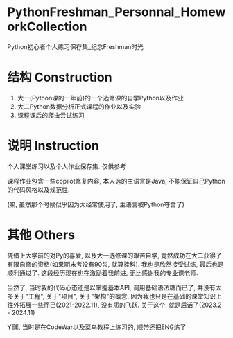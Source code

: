 # PythonFreshman_Personnal_HomeworkCollection
Python初心者个人练习保存集_纪念Freshman时光

# 结构 Construction

1. 大一(Python课的一年前)的一个选修课的自学Python以及作业
2. 大二Python数据分析正式课程的作业以及实验
3. 课程课后的爬虫尝试练习

# 说明 Instruction

个人课堂练习以及个人作业保存集. 仅供参考

课程作业包含一些copilot修复内容, 本人选的主语言是Java, 不能保证自己Python的代码风格以及规范性. 

(嘛, 虽然那个时候似乎因为太经常使用了, 主语言被Python夺舍了)

# 其他 Others

凭借上大学前的对Py的喜爱, 以及大一选修课的艰苦自学, 竟然成功在大二获得了有限自修的资格(如果期末考没有90%, 就算挂科). 我也是欣然接受试炼, 最后也是顺利通过了. 这段经历现在也在激励着我前进, 无比感谢我的专业课老师.

当然了, 当时我的代码心态还是以掌握基本API, 调用基础语法糖而已了, 并没有太多关于"工程", 关于"项目", 关于"架构"的概念. 因为我也只是在基础的课堂知识上往外拓展一些而已(2021-2022.11), 没有质的飞跃. 关于这个, 就是后话了(2023.2 - 2024.11)

YEE, 当时是在CodeWar以及菜鸟教程上练习的, 顺带还把ENG练了
